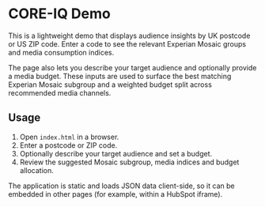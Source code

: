 # CORE-IQ Demo

This is a lightweight demo that displays audience insights by UK postcode or US ZIP code. Enter a code to see the relevant Experian Mosaic groups and media consumption indices.

The page also lets you describe your target audience and optionally provide a media budget. These inputs are used to surface the best matching Experian Mosaic subgroup and a weighted budget split across recommended media channels.

## Usage
1. Open `index.html` in a browser.
2. Enter a postcode or ZIP code.
3. Optionally describe your target audience and set a budget.
4. Review the suggested Mosaic subgroup, media indices and budget allocation.

The application is static and loads JSON data client-side, so it can be embedded in other pages (for example, within a HubSpot iframe).
